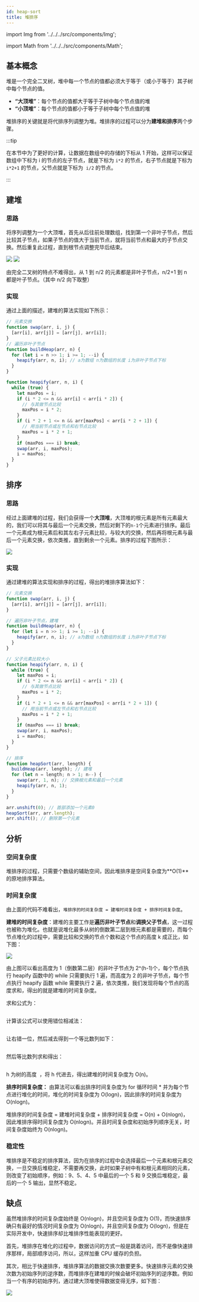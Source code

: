 ```yaml
---
id: heap-sort
title: 堆排序
---
```


import Img from '../../../src/components/Img';

import Math from '../../../src/components/Math';

## 基本概念

堆是一个完全二叉树，堆中每一个节点的值都必须大于等于（或小于等于）其子树中每个节点的值。

- **“大顶堆”**：每个节点的值都大于等于子树中每个节点值的堆
- **“小顶堆”**：每个节点的值都小于等于子树中每个节点值的堆

堆排序的关键就是将代排序列调整为堆。堆排序的过程可以分为**建堆和排序**两个步骤。

:::tip

在本节中为了更好的计算，让数据在数组中的存储的下标从 1 开始，这样可以保证数组中下标为 i 的节点的左子节点，就是下标为 `i*2` 的节点，右子节点就是下标为 `i*2+1` 的节点，父节点就是下标为 ​ `i/2` 的节点。

:::

## 建堆

### 思路

将序列调整为一个大顶堆，首先从后往前处理数组，找到第一个非叶子节点，然后比较其子节点，如果子节点的值大于当前节点，就将当前节点和最大的子节点交换。然后重复此过程，直到根节点调整完毕后结束。

<Img w="500" src='https://cosmos-x.oss-cn-hangzhou.aliyuncs.com/20200627213004.png'/>

<Img w="500" src='https://cosmos-x.oss-cn-hangzhou.aliyuncs.com/20200627213016.png'/>

由完全二叉树的特点不难得出，从 1 到 n/2 的元素都是非叶子节点，n/2+1 到 n 都是叶子节点。（其中 n/2 向下取整）

### 实现

通过上面的描述，建堆的算法实现如下所示：

```js
// 元素交换
function swap(arr, i, j) {
  [arr[i], arr[j]] = [arr[j], arr[i]];
}
// 遍历非叶子节点
function buildHeap(arr, n) {
  for (let i = n >> 1; i >= 1; --i) {
    heapify(arr, n, i); // a为数组 n为数组的长度 i为非叶子节点下标
  }
}

function heapify(arr, n, i) {
  while (true) {
    let maxPos = i;
    if (i * 2 <= n && arr[i] < arr[i * 2]) {
      // 与其做节点比较
      maxPos = i * 2;
    }
    if (i * 2 + 1 <= n && arr[maxPos] < arr[i * 2 + 1]) {
      // 用当前节点或左节点和右节点比较
      maxPos = i * 2 + 1;
    }
    if (maxPos === i) break;
    swap(arr, i, maxPos);
    i = maxPos;
  }
}
```

## 排序

### 思路

经过上面建堆的过程，我们会获得一个**大顶堆**，大顶堆的根元素是所有元素最大的，我们可以将其与最后一个元素交换，然后对剩下的`n-1`个元素进行排序。最后一个元素成为根元素后和其左右子元素比较，与较大的交换，然后再将根元素与最后一个元素交换，依次类推，直到剩余一个元素。排序的过程下图所示：

<Img w="500" src='https://cosmos-x.oss-cn-hangzhou.aliyuncs.com/20200703234649.png'/>

### 实现

通过建堆的算法实现和排序的过程，得出的堆排序算法如下：

```js
// 元素交换
function swap(arr, i, j) {
  [arr[i], arr[j]] = [arr[j], arr[i]];
}

// 遍历非叶子节点，建堆
function buildHeap(arr, n) {
  for (let i = n >> 1; i >= 1; --i) {
    heapify(arr, n, i); // a为数组 n为数组的长度 i为非叶子节点下标
  }
}

// 父子元素比较大小
function heapify(arr, n, i) {
  while (true) {
    let maxPos = i;
    if (i * 2 <= n && arr[i] < arr[i * 2]) {
      // 与其做节点比较
      maxPos = i * 2;
    }
    if (i * 2 + 1 <= n && arr[maxPos] < arr[i * 2 + 1]) {
      // 用当前节点或左节点和右节点比较
      maxPos = i * 2 + 1;
    }
    if (maxPos === i) break;
    swap(arr, i, maxPos);
    i = maxPos;
  }
}

// 排序
function heapSort(arr, length) {
  buildHeap(arr, length); // 建堆
  for (let n = length; n > 1; n--) {
    swap(arr, 1, n); // 交换根元素和最后一个元素
    heapify(arr, n, 1);
  }
}

arr.unshift(0); // 首部添加一个元素0
heapSort(arr, arr.length);
arr.shift(); // 删除第一个元素
```

## 分析

### 空间复杂度

堆排序的过程，只需要个数级的辅助空间，因此堆排序是空间复杂度为**O(1)**的原地排序算法。

### 时间复杂度

由上面的代码不难看出，`堆排序的时间复杂度 = 建堆时间复杂度 + 排序时间复杂度`。

**建堆的时间复杂度**：建堆的主要工作是**遍历非叶子节点**和**调换父子节点**，这一过程也被称为堆化。也就是说堆化最多从树的倒数第二层到根元素都是需要的，而每个节点堆化的过程中，需要比较和交换的节点个数和这个节点的高度 k 成正比，如下图：

<Img w="500" src='https://cosmos-x.oss-cn-hangzhou.aliyuncs.com/20200704005328.png'/>

由上图可以看出高度为 1（倒数第二层）的非叶子节点为 2^(h-1)个，每个节点执行 heapify 函数中的 while 只需要执行 1 遍，而高度为 2 的非叶子节点，每个节点执行 heapify 函数 while 需要执行 2 遍，依次类推，我们发现将每个节点的高度求和，得出的就是建堆的时间复杂度。

求和公式为：

<Math code="S1 = 1*h + 2*(h-1) + 2^{2}*(h-2) + ... + 2^{h-1}*1" block />

计算该公式可以使用错位相减法：

<Math code="S2 = 2*h + 2^{2}*(h-1) + 2^{2}*(h-2) + ... + 2^{h-1}*2 + 2^{h}*1" block />

让<Math code="S2" />右错一位，然后减去<Math code="S1" />得到一个等比数列如下：

<Math code="S = S2 - S1 = -h + 2+ 2^{2} + 2^{2} + ... + 2^{h-1} + 2^{h}" block />

然后等比数列求和得出：

<Math code="S = 2^{h+1} - h - 2" block />

h 为树的高度 <Math code="log_{2}n" /> ，将 h 代进去，得出建堆的时间复杂度为 O(n)。

**排序时间复杂度：** 由算法可以看出排序时间复杂度为 for 循环时间 \* 并为每个节点进行堆化的时间，堆化的时间复杂度为 O(logn)，因此排序的时间复杂度为 O(nlogn)。

堆排序的时间复杂度 = 建堆时间复杂度 + 排序时间复杂度 = O(n) + O(nlogn)，因此堆排序得时间复杂度为 O(nlogn)。并且时间复杂度和初始序列顺序无关，时间复杂度始终为 O(nlogn)。

### 稳定性

堆排序是不稳定的排序算法，因为在排序的过程中会选择最后一个元素和根元素交换，一旦交换后堆稳定，不需要再交换，此时如果子树中有和根元素相同的元素，则改变了初始顺序，例如：9、5、4、5 中最后的一个 5 和 9 交换后堆稳定，最后的一个 5 输出，显然不稳定。

## 缺点

虽然堆排序的时间复杂度始终是 O(nlogn)，并且空间复杂度为 O(1)，而快速排序确只有最好的情况时间复杂度为 O(nlogn)，并且空间复杂度为 O(logn)，但是在实际开发中，快速排序却比堆排序性能表现的更好。

首先，堆排序在堆化的过程中，数据访问的方式一般是跳着访问，而不是像快速排序那样，局部顺序访问，所以，这样加重 CPU 缓存的负担。

其次，相比于快速排序，堆排序算法的数据交换次数要更多。快速排序元素的交换次数为初始序列的逆序数，而堆排序在建堆的时候会破坏初始序列的逆序数。例如当一个有序的初始序列，通过建大顶堆使得数据变得无序，如下图：

<Img w="500" src='https://cosmos-x.oss-cn-hangzhou.aliyuncs.com/20200704114522.png'/>

